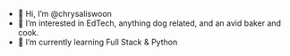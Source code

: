 - 👋 Hi, I’m @chrysaliswoon
- 👀 I’m interested in EdTech, anything dog related, and an avid baker and cook.
- 🌱 I’m currently learning Full Stack & Python

<!---
chrysaliswoon/chrysaliswoon is a ✨ special ✨ repository because its `README.md` (this file) appears on your GitHub profile.
You can click the Preview link to take a look at your changes.
--->
